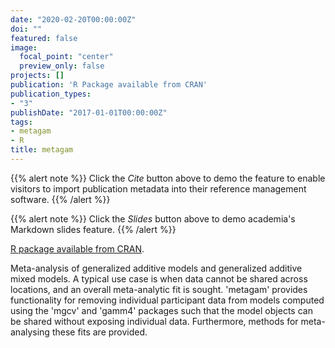 ```yaml
---
date: "2020-02-20T00:00:00Z"
doi: ""
featured: false
image:
  focal_point: "center"
  preview_only: false
projects: []
publication: 'R Package available from CRAN'
publication_types:
- "3"
publishDate: "2017-01-01T00:00:00Z"
tags:
- metagam
- R
title: metagam
---
```


{{% alert note %}}
Click the *Cite* button above to demo the feature to enable visitors to import publication metadata into their reference management software.
{{% /alert %}}

{{% alert note %}}
Click the *Slides* button above to demo academia's Markdown slides feature.
{{% /alert %}}

[R package available from CRAN](https://cran.r-project.org/package=metagam).

Meta-analysis of generalized additive models and generalized additive mixed models. A typical use case is when data cannot be shared across locations, and an overall meta-analytic fit is sought. 'metagam' provides functionality for removing individual participant data from models computed using the 'mgcv' and 'gamm4' packages such that the model objects can be shared without exposing individual data. Furthermore, methods for meta-analysing these fits are provided.